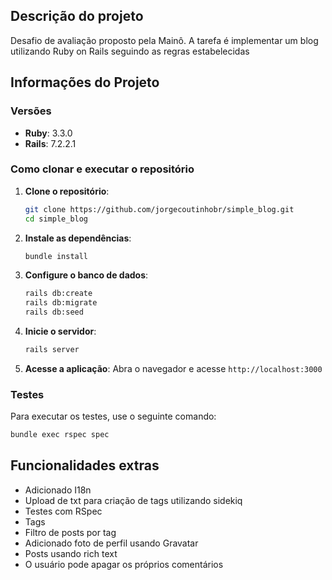 ## Descrição do projeto
<p>Desafio de avaliação proposto pela Mainô. A tarefa é implementar um blog utilizando Ruby on Rails seguindo as regras estabelecidas</p>

<h2>Informações do Projeto</h2>

### Versões

- **Ruby**: 3.3.0
- **Rails**: 7.2.2.1

### Como clonar e executar o repositório

1. **Clone o repositório**:
   ```sh
   git clone https://github.com/jorgecoutinhobr/simple_blog.git
   cd simple_blog
   ```

2. **Instale as dependências**:
   ```sh
   bundle install
   ```

3. **Configure o banco de dados**:
   ```sh
   rails db:create
   rails db:migrate
   rails db:seed
   ```

4. **Inicie o servidor**:
   ```sh
   rails server
   ```

5. **Acesse a aplicação**:
   Abra o navegador e acesse `http://localhost:3000`

### Testes

Para executar os testes, use o seguinte comando:
```sh
bundle exec rspec spec
```

<h2>Funcionalidades extras</h2>
<ul>
  <li>Adicionado I18n</li>
  <li>Upload de txt para criação de tags utilizando sidekiq</li>
  <li>Testes com RSpec</li>
  <li>Tags</li>
  <li>Filtro de posts por tag</li>
  <li>Adicionado foto de perfil usando Gravatar</li>
  <li>Posts usando rich text</li>
  <li>O usuário pode apagar os próprios comentários</li>
</ul>
